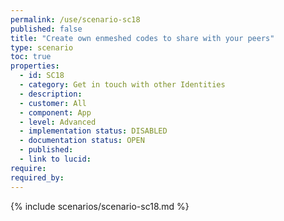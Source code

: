 ```yaml
---
permalink: /use/scenario-sc18
published: false
title: "Create own enmeshed codes to share with your peers"
type: scenario
toc: true
properties:
  - id: SC18
  - category: Get in touch with other Identities
  - description:
  - customer: All
  - component: App
  - level: Advanced
  - implementation status: DISABLED
  - documentation status: OPEN
  - published:
  - link to lucid:
require:
required_by:
---
```


{% include scenarios/scenario-sc18.md %}
